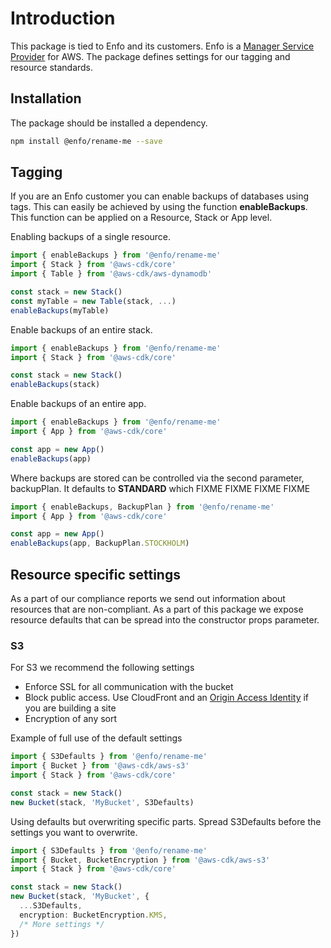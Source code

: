 # Introduction

This package is tied to Enfo and its customers. Enfo is a [Manager Service Provider](https://aws.amazon.com/partners/programs/msp/) for AWS. The package defines settings for our tagging and resource standards.

## Installation

The package should be installed a dependency.

```bash
npm install @enfo/rename-me --save
```

## Tagging

If you are an Enfo customer you can enable backups of databases using tags. This can easily be achieved by using the function **enableBackups**. This function can be applied on a Resource, Stack or App level.

Enabling backups of a single resource.

```typescript
import { enableBackups } from '@enfo/rename-me'
import { Stack } from '@aws-cdk/core'
import { Table } from '@aws-cdk/aws-dynamodb'

const stack = new Stack()
const myTable = new Table(stack, ...)
enableBackups(myTable)
```

Enable backups of an entire stack.

```typescript
import { enableBackups } from '@enfo/rename-me'
import { Stack } from '@aws-cdk/core'

const stack = new Stack()
enableBackups(stack)
```

Enable backups of an entire app.

```typescript
import { enableBackups } from '@enfo/rename-me'
import { App } from '@aws-cdk/core'

const app = new App()
enableBackups(app)
```

Where backups are stored can be controlled via the second parameter, backupPlan. It defaults to **STANDARD** which FIXME
FIXME
FIXME
FIXME

```typescript
import { enableBackups, BackupPlan } from '@enfo/rename-me'
import { App } from '@aws-cdk/core'

const app = new App()
enableBackups(app, BackupPlan.STOCKHOLM)
```

## Resource specific settings

As a part of our compliance reports we send out information about resources that are non-compliant. As a part of this package we expose resource defaults that can be spread into the constructor props parameter.

### S3

For S3 we recommend the following settings

* Enforce SSL for all communication with the bucket
* Block public access. Use CloudFront and an [Origin Access Identity](https://docs.aws.amazon.com/AmazonCloudFront/latest/DeveloperGuide/private-content-restricting-access-to-s3.html) if you are building a site
* Encryption of any sort

Example of full use of the default settings

```typescript
import { S3Defaults } from '@enfo/rename-me'
import { Bucket } from '@aws-cdk/aws-s3'
import { Stack } from '@aws-cdk/core'

const stack = new Stack()
new Bucket(stack, 'MyBucket', S3Defaults)
```

Using defaults but overwriting specific parts. Spread S3Defaults before the settings you want to overwrite.
```typescript
import { S3Defaults } from '@enfo/rename-me'
import { Bucket, BucketEncryption } from '@aws-cdk/aws-s3'
import { Stack } from '@aws-cdk/core'

const stack = new Stack()
new Bucket(stack, 'MyBucket', {
  ...S3Defaults,
  encryption: BucketEncryption.KMS,
  /* More settings */
})
```
